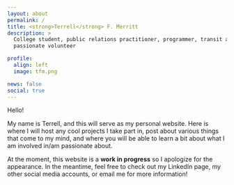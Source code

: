 ```yaml
---
layout: about
permalink: /
title: <strong>Terrell</strong> F. Merritt
description: >
  College student, public relations practitioner, programmer, transit advocate,
  passionate volunteer

profile:
  align: left
  image: tfm.png

news: false
social: true
---
```

Hello!

My name is Terrell, and this will serve as my personal website. Here is where
I will host any cool projects I take part in, post about various things that
come to my mind, and where you will be able to learn a bit about what I am
involved in/am passionate about.

At the moment, this website is a **work in progress** so I apologize for the
appearance. In the meantime, feel free to check out my LinkedIn page, my other
social media accounts, or email me for more information!
